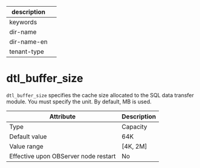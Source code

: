 | description ||
|---|---|
| keywords ||
| dir-name ||
| dir-name-en ||
| tenant-type ||

dtl_buffer_size
====================================

`dtl_buffer_size` specifies the cache size allocated to the SQL data transfer module. You must specify the unit. By default, MB is used.


| **Attribute** | **Description** |
|------------------|-------------|
| Type | Capacity |
| Default value | 64K |
| Value range | \[4K, 2M\] |
| Effective upon OBServer node restart | No |




